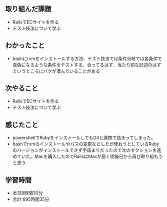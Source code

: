## 取り組んだ課題
- RailsでECサイトを作る
- テスト技法について学ぶ
## わかったこと
- bashにrvmをインストールする方法、テスト技法では条件分岐では各条件で真偽になるような条件をテストする、合ってるはず．当たり前な記述のはずというところにバグが潜んでいることがある
## 次やること
- RailsでECサイトを作る
- テスト技法について学ぶ
## 感じたこと
- powershellでRubyをインストールしてもGitと連携で詰まってしまった。
- bashでrvmのインストールやパスの変更などしたが使おうとしているRubyのバージョンがインストールできず手詰まりだったので次のセクションを進めていた。Macを購入したのでRailsはMacが届く明後日から再び取り組もうと思う
## 学習時間
- 本日8時間30分<br>
- 合計:695時間35分
